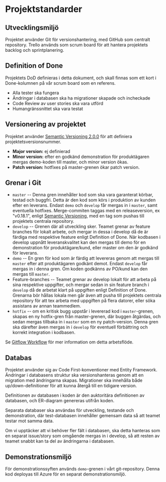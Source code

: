 # Projektstandarder

## Utvecklingsmiljö
Projektet använder Git för versionshantering, med GitHub som centralt
repository. Trello används som scrum board för att hantera projektets backlog
och sprintplanering.

## Definition of Done
Projektets DoD definieras i detta dokument, och skall finnas som ett kort i
Done-kolumnen på vår scrum board som en referens.
-   Alla tester ska fungera
-   Ändringar i databasen ska ha migrationer skapade och incheckade
-   Code Review av user stories ska vara utförd
-   Humangränssnittet ska vara testat

## Versionering av projektet
Projektet använder [Semantic Versioning 2.0.0][semver] för att definiera
projektetsversionsnummer.
-   **Major version:** ej definierad
-   **Minor version:** efter en godkänd demonstration för produktägaren mergas
    demo-koden till master, och minor version ökas.
-   **Patch version:** hotfixes på master-grenen ökar patch version.

## Grenar i Git
-   `master` -- Denna gren innehåller kod som ska vara garanterat körbar, testad
    och buggfri. Detta är den kod som körs i produktion av kunden efter en
    leverans. Endast `demo` och `develop` får mergas in i `master`, samt
    eventuella hotfixes. Merge-commiten taggas med en releaseversion, ex
    "v0.18.1", enligt [Semantic Versioning][semver], med en tag som pushas till
    projektets centrala repository.
-   `develop` -- Grenen där all utveckling sker. Teamet grenar av feature
    branches för lokalt arbete, och mergar in dessa i develop då de är färdiga
    med respektive feature enligt Definition of Done. När kodbasen i develop
    uppnått leveranskvalitet kan den mergas till demo för en demonstration för
    produktägare/kund, eller master om den är godkänd för leverans.
-   `demo` -- En gren för kod som är färdig att levereras genom att mergas till
    `master` efter att produktägaren godkänt demot. Endast `develop` får mergas
    in i denna gren. Om koden godkänns av PO/kund kan den mergas till `master`.
-   Feature-branches -- Teamet grenar av develop lokalt för att arbeta på sina
    respektive uppgifter, och mergar sedan in sin feature branch i `develop` då
    de arbetat klart på uppgiften enligt Definition of Done. Grenarna bör hållas
    lokala men går även att pusha till projektets centrala repository för att
    tex arbeta med uppgiften på flera datorer, eller söka assistans av annan
    teammedlem.
-   `hotfix` -- om en kritisk bugg uppstår i levererad kod i `master`-grenen,
    skapas en ny hotfix-gren från master-grenen, där buggen åtgärdas, och sedan
    mergas tillbaka in i `master` som en ny patch-version. Denna gren ska
    därefter även mergas in i `develop` för eventuell förbättring och korrekt
    integration i kodbasen.

Se [Gitflow Workflow][gitflow] för mer information om detta arbetsflöde.

## Databas
Projektet använder sig av Code First-konventioner med Entity Framework.
Ändringar i databasens struktur ska versionshanteras genom att en migration med
ändringarna skapas. Migrationer ska innehålla både up/down-definitioner för att
kunna återgå till en tidigare version.

Definitionen av databasen i koden är den auktoritära definitionen av databasen,
och ER-diagram genereras utifrån koden.

Separata databaser ska användas för utveckling, testande och demonstration, där
test-databasen innehåller gemensam data så att teamet testar mot samma data.

Om vi upptäcker att vi behöver fler fält i databasen, ska detta hanteras som en
separat issue/story som omgående mergas in i develop, så att resten av teamet
snabbt kan ta del av ändringarna i databasen.

## Demonstrationsmiljö
För demonstrationssyften används `demo`-grenen i vårt git-repository. Denna kod
deployas till Azure för en separat demonstrationsmiljö.

[gitflow]:https://www.atlassian.com/git/tutorials/comparing-workflows/gitflow-workflow/
[semver]:http://semver.org/lang/sv/
